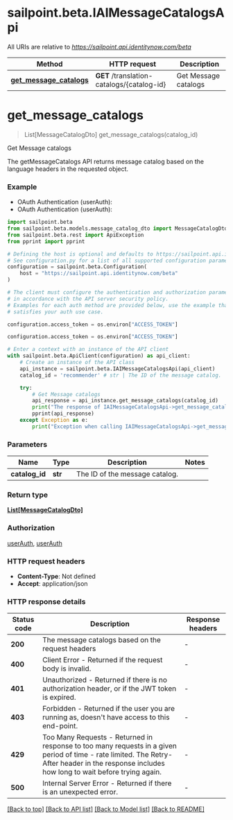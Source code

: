 # sailpoint.beta.IAIMessageCatalogsApi

All URIs are relative to *https://sailpoint.api.identitynow.com/beta*

Method | HTTP request | Description
------------- | ------------- | -------------
[**get_message_catalogs**](IAIMessageCatalogsApi.md#get_message_catalogs) | **GET** /translation-catalogs/{catalog-id} | Get Message catalogs


# **get_message_catalogs**
> List[MessageCatalogDto] get_message_catalogs(catalog_id)

Get Message catalogs

The getMessageCatalogs API returns message catalog based on the language headers in the requested object.

### Example

* OAuth Authentication (userAuth):
* OAuth Authentication (userAuth):

```python
import sailpoint.beta
from sailpoint.beta.models.message_catalog_dto import MessageCatalogDto
from sailpoint.beta.rest import ApiException
from pprint import pprint

# Defining the host is optional and defaults to https://sailpoint.api.identitynow.com/beta
# See configuration.py for a list of all supported configuration parameters.
configuration = sailpoint.beta.Configuration(
    host = "https://sailpoint.api.identitynow.com/beta"
)

# The client must configure the authentication and authorization parameters
# in accordance with the API server security policy.
# Examples for each auth method are provided below, use the example that
# satisfies your auth use case.

configuration.access_token = os.environ["ACCESS_TOKEN"]

configuration.access_token = os.environ["ACCESS_TOKEN"]

# Enter a context with an instance of the API client
with sailpoint.beta.ApiClient(configuration) as api_client:
    # Create an instance of the API class
    api_instance = sailpoint.beta.IAIMessageCatalogsApi(api_client)
    catalog_id = 'recommender' # str | The ID of the message catalog.

    try:
        # Get Message catalogs
        api_response = api_instance.get_message_catalogs(catalog_id)
        print("The response of IAIMessageCatalogsApi->get_message_catalogs:\n")
        pprint(api_response)
    except Exception as e:
        print("Exception when calling IAIMessageCatalogsApi->get_message_catalogs: %s\n" % e)
```



### Parameters


Name | Type | Description  | Notes
------------- | ------------- | ------------- | -------------
 **catalog_id** | **str**| The ID of the message catalog. | 

### Return type

[**List[MessageCatalogDto]**](MessageCatalogDto.md)

### Authorization

[userAuth](../README.md#userAuth), [userAuth](../README.md#userAuth)

### HTTP request headers

 - **Content-Type**: Not defined
 - **Accept**: application/json

### HTTP response details

| Status code | Description | Response headers |
|-------------|-------------|------------------|
**200** | The message catalogs based on the request headers |  -  |
**400** | Client Error - Returned if the request body is invalid. |  -  |
**401** | Unauthorized - Returned if there is no authorization header, or if the JWT token is expired. |  -  |
**403** | Forbidden - Returned if the user you are running as, doesn&#39;t have access to this end-point. |  -  |
**429** | Too Many Requests - Returned in response to too many requests in a given period of time - rate limited. The Retry-After header in the response includes how long to wait before trying again. |  -  |
**500** | Internal Server Error - Returned if there is an unexpected error. |  -  |

[[Back to top]](#) [[Back to API list]](../README.md#documentation-for-api-endpoints) [[Back to Model list]](../README.md#documentation-for-models) [[Back to README]](../README.md)

